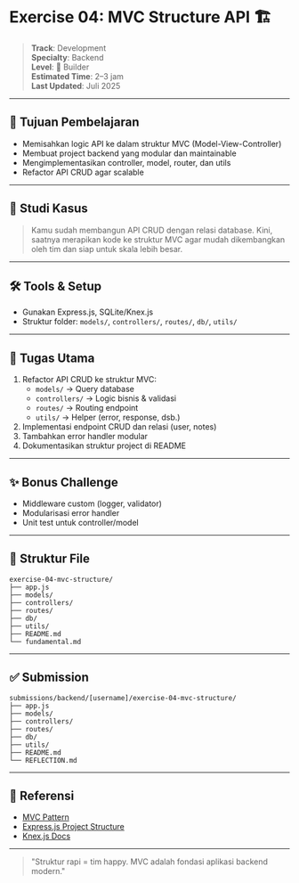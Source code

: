 # Exercise 04: MVC Structure API 🏗️

> **Track**: Development  
> **Specialty**: Backend  
> **Level**: 🌳 Builder  
> **Estimated Time**: 2–3 jam  
> **Last Updated**: Juli 2025

---

## 🎯 Tujuan Pembelajaran

- Memisahkan logic API ke dalam struktur MVC (Model-View-Controller)
- Membuat project backend yang modular dan maintainable
- Mengimplementasikan controller, model, router, dan utils
- Refactor API CRUD agar scalable

---

## 📖 Studi Kasus

> Kamu sudah membangun API CRUD dengan relasi database. Kini, saatnya merapikan kode ke struktur MVC agar mudah dikembangkan oleh tim dan siap untuk skala lebih besar.

---

## 🛠 Tools & Setup

- Gunakan Express.js, SQLite/Knex.js
- Struktur folder: `models/`, `controllers/`, `routes/`, `db/`, `utils/`

---

## 🔧 Tugas Utama

1. Refactor API CRUD ke struktur MVC:
   - `models/` → Query database
   - `controllers/` → Logic bisnis & validasi
   - `routes/` → Routing endpoint
   - `utils/` → Helper (error, response, dsb.)
2. Implementasi endpoint CRUD dan relasi (user, notes)
3. Tambahkan error handler modular
4. Dokumentasikan struktur project di README

---

## ✨ Bonus Challenge

- Middleware custom (logger, validator)
- Modularisasi error handler
- Unit test untuk controller/model

---

## 📁 Struktur File

```
exercise-04-mvc-structure/
├── app.js
├── models/
├── controllers/
├── routes/
├── db/
├── utils/
├── README.md
└── fundamental.md
```

---

## ✅ Submission

```
submissions/backend/[username]/exercise-04-mvc-structure/
├── app.js
├── models/
├── controllers/
├── routes/
├── db/
├── utils/
├── README.md
└── REFLECTION.md
```

---

## 🔗 Referensi
- [MVC Pattern](https://developer.mozilla.org/en-US/docs/Glossary/MVC)
- [Express.js Project Structure](https://zellwk.com/blog/structure-node-js/)
- [Knex.js Docs](https://knexjs.org/)

---

> "Struktur rapi = tim happy. MVC adalah fondasi aplikasi backend modern." 